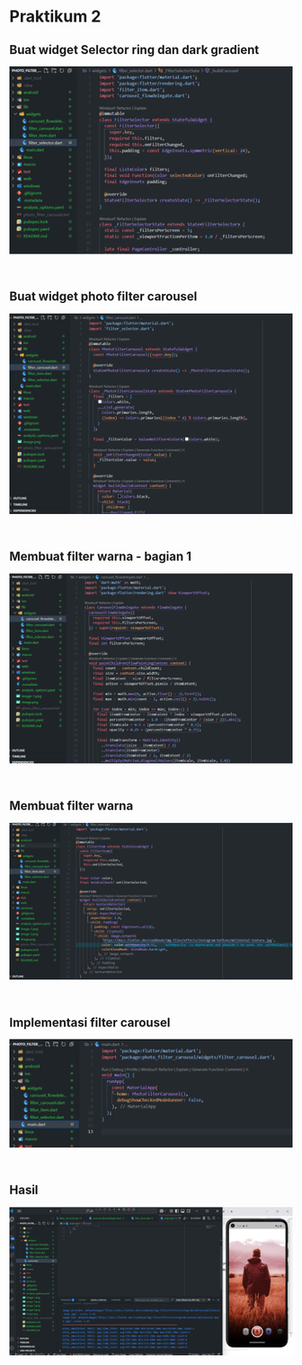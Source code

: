 # Praktikum 2

## Buat widget Selector ring dan dark gradient
![alt text](image.png)

<br>

## Buat widget photo filter carousel
![alt text](image-1.png)

<br>

## Membuat filter warna - bagian 1
![alt text](image-2.png)

<br>

## Membuat filter warna
![alt text](image-3.png)

<br>

## Implementasi filter carousel
![alt text](image-4.png)

<br>

## Hasil
![alt text](image-5.png)